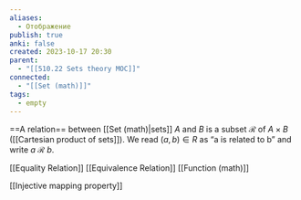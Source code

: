 ```yaml
---
aliases:
  - Отображение
publish: true
anki: false
created: 2023-10-17 20:30
parent:
  - "[[510.22 Sets theory MOC]]"
connected:
  - "[[Set (math)]]"
tags:
  - empty
---
```

==A relation== between [[Set (math)|sets]] $A$ and $B$ is a subset $\mathscr{R}$ of $A\times B$ ([[Cartesian product of sets]]). 
We read $(a,b)∈R$ as “a is related to b” and write $a$ $\mathscr{R}$ $b$.

[[Equality Relation]]
[[Equivalence Relation]]
[[Function (math)]]

[[Injective mapping property]]












